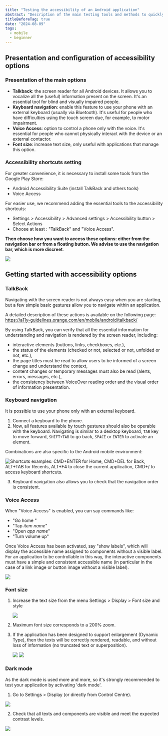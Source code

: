 ```yaml
---
title: "Testing the accessibility of an Android application"
abstract: "Description of the main testing tools and methods to quickly assess the accessibility of an Android application"
titleBeforeTag: true
date: "2024-08-09"
tags:
  - mobile
  - beginner
---
```


## Presentation and configuration of accessibility options

### Presentation of the main options
- **Talkback**: the screen reader for all Android devices. It allows you to vocalize all the (useful) information present on the screen. It's an essential tool for blind and visually impaired people.
- **Keyboard navigation**: enable this feature to use your phone with an external keyboard (usually via Bluetooth). It's useful for people who have difficulties using the touch screen due, for example, to motor impairment.
- **Voice Access**: option to control a phone only with the voice. It's essential for people who cannot physically interact with the device or an external contactor.
- **Font size**: increase text size, only useful with applications that manage this option.


### Accessibility shortcuts setting
For greater convenience, it is necessary to install some tools from the Google Play Store:
- Android Accessibility Suite (install TalkBack and others tools)
- Voice Access

For easier use, we recommend adding the essential tools to the accessibility shortcuts:
- Settings > Accessibility > Advanced settings > Accessibility button > Select Actions
- Choose at least : "TalkBack" and "Voice Access".

**Then choose how you want to access these options: either from the navigation bar or from a floating button. We advise to use the navigation bar, which is more discreet**.

  ![](https://github.com/user-attachments/assets/04773a89-c143-402e-9bf5-d85fd55137b9)




## Getting started with accessibility options

### TalkBack
Navigating with the screen reader is not always easy when you are starting, but a few simple basic gestures allow you to navigate within an application.

A detailed description of these actions is available on the following page: https://a11y-guidelines.orange.com/en/mobile/android/talkback/

By using TalkBack, you can verify that all the essential information for understanding and navigation is rendered by the screen reader, including:
 - interactive elements (buttons, links, checkboxes, etc.),
 - the status of the elements (checked or not, selected or not, unfolded or not, etc.),
 - the page titles must be read to allow users to be informed of a screen change and understand the context,
 - content changes or temporary messages must also be read (alerts, errors, messages, etc.),
 - the consistency between VoiceOver reading order and the visual order of information presentation.


### Keyboard navigation
It is possible to use your phone only with an external keyboard.
1. Connect a keyboard to the phone.
2. Now, all features available by touch gestures should also be operable with the keyboard.
Navigating is similar to a desktop keyboard, ```TAB``` key to move forward, ```SHIFT+TAB``` to go back, ```SPACE``` or ```ENTER``` to activate an element. 

Combinations are also specific to the Android mobile environment:

   ![Shortcuts examples: CMD+ENTER for Home, CMD+DEL for Back, ALT+TAB for Recents, ALT+F4 to close the current application, CMD+/ to access keyboard shortcuts.](https://github.com/user-attachments/assets/99bccc16-b3fb-4af8-b8c2-6e712b4367eb)



3. Keyboard navigation also allows you to check that the navigation order is consistent.


### Voice Access
When "Voice Access" is enabled, you can say commands like:
- "Go home "
- "Tap *item name*"
- "Open *app name*"
- "Turn volume up"

Once Voice Access has been activated, say "show labels", which will display the accessible name assigned to components without a visible label. For an application to be controllable in this way, the interactive components must have a simple and consistent accessible name (in particular in the case of a link image or button image without a visible label).

![](https://github.com/user-attachments/assets/6e28c394-bcdb-4937-9f37-083327e0208a)


### Font size
1. Increase the text size from the menu Settings > Display > Font size and style

   ![](https://github.com/user-attachments/assets/759344d4-c227-4401-8dd9-bb75e756aa2d)


2. Maximum font size corresponds to a 200% zoom.

3. If the application has been designed to support enlargement (Dynamic Type), then the texts will be correctly rendered, readable, and without loss of information (no truncated text or superposition).

   ![](https://github.com/user-attachments/assets/aaadf571-bb66-4455-9525-bd21df31bacc)  ![](https://github.com/user-attachments/assets/bac1f246-faeb-4cfc-b5df-4084c530d4e2)


### Dark mode
As the dark mode is used more and more, so it's strongly recommended to test your application by activating 'dark mode'.

1. Go to Settings > Display (or directly from Control Centre).

  ![](https://github.com/user-attachments/assets/45cea752-8ea2-4be5-ad36-d22f587fb204)

2. Check that all texts and components are visible and meet the expected contrast levels.
    
  ![](https://github.com/user-attachments/assets/0b910a56-9461-4512-8d42-9b19336b3757)

